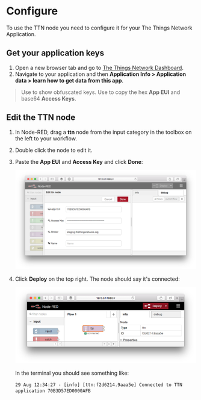 # Configure
To use the TTN node you need to configure it for your The Things Network Application.

## Get your application keys

1. Open a new browser tab and go to [The Things Network Dashboard](https://staging.thethingsnetwork.org/).
2. Navigate to your application and then **Application Info > Application data > learn how to get data from this app**.

> Use <code><i class="fa fa-eye"></i></code> to show obfuscated keys. Use <code><i class="fa fa-clipboard"></i></code> to copy the hex **App EUI** and base64 **Access Keys**.

## Edit the TTN node

1. In Node-RED, drag a **ttn** node from the input category in the toolbox on the left to your workflow.
2. Double click the node to edit it.
3. Paste the **App EUI** and **Access Key** and click **Done**:

    ![](/assets/node-red-ttn-edit.png)

4. Click **Deploy** on the top right. The node should say it's connected:

    ![](/assets/node-red-ttn-connected.png)

    In the terminal you should see something like:

       29 Aug 12:34:27 - [info] [ttn:f2d6214.9aaa5e] Connected to TTN application 70B3D57ED0000AFB